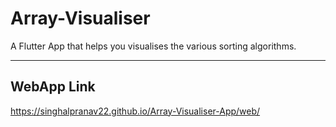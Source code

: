 # Array-Visualiser

A Flutter App that helps you visualises the various sorting algorithms.
___

## WebApp Link
 <https://singhalpranav22.github.io/Array-Visualiser-App/web/>
